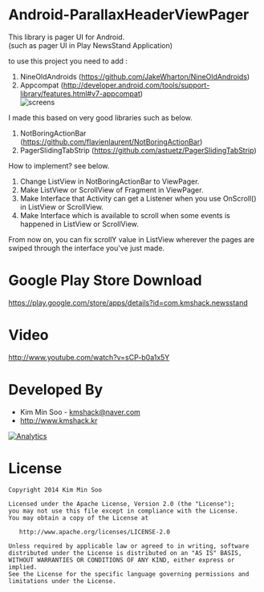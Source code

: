 Android-ParallaxHeaderViewPager
===============================

This library is pager UI for Android.<br>
(such as pager UI in Play NewsStand Application)

to use this project you need to add :
 1. NineOldAndroids (https://github.com/JakeWharton/NineOldAndroids) <br>
 2. Appcompat (http://developer.android.com/tools/support-library/features.html#v7-appcompat) <br>
![screens](screen.png)


I made this based on very good libraries such as below.<br>
 1. NotBoringActionBar (https://github.com/flavienlaurent/NotBoringActionBar) <br>
 2. PagerSlidingTabStrip (https://github.com/astuetz/PagerSlidingTabStrip) <br>


How to implement? see below.<br>
1. Change ListView in NotBoringActionBar to ViewPager.<br>
2. Make ListView or ScrollView of Fragment in ViewPager.<br>
3. Make Interface that Activity can get a Listener when you use OnScroll() in ListView or ScrollView.<br>
4. Make Interface which is available to scroll when some events is happened in ListView or ScrollView.<br>

From now on, you can fix scrollY value in ListView wherever the pages are swiped through the interface you've just made.<br>


# Google Play Store Download

https://play.google.com/store/apps/details?id=com.kmshack.newsstand


# Video

http://www.youtube.com/watch?v=sCP-b0a1x5Y



# Developed By

 * Kim Min Soo - <kmshack@naver.com>
 * http://www.kmshack.kr



[![Analytics](https://ga-beacon.appspot.com/UA-51734472-1/Android-ParallaxHeaderViewPager/readme)](https://github.com/kmshack/Android-ParallaxHeaderViewPager)



# License

    Copyright 2014 Kim Min Soo

    Licensed under the Apache License, Version 2.0 (the "License");
    you may not use this file except in compliance with the License.
    You may obtain a copy of the License at

       http://www.apache.org/licenses/LICENSE-2.0

    Unless required by applicable law or agreed to in writing, software
    distributed under the License is distributed on an "AS IS" BASIS,
    WITHOUT WARRANTIES OR CONDITIONS OF ANY KIND, either express or implied.
    See the License for the specific language governing permissions and
    limitations under the License.
    
